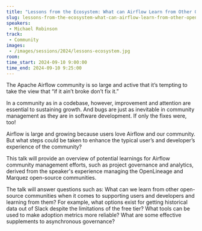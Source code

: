 ```yaml
---
title: "Lessons from the Ecosystem: What can Airflow Learn from Other Open-source Communities?"
slug: lessons-from-the-ecosystem-what-can-airflow-learn-from-other-open-source-communities
speakers:
 - Michael Robinson
track:
 - Community
images:
 - /images/sessions/2024/lessons-ecosystem.jpg 
room: 
time_start: 2024-09-10 9:00:00
time_end: 2024-09-10 9:25:00
---
```


The Apache Airflow community is so large and active that it’s tempting to take the view that “if it ain’t broke don’t fix it.”

In a community as in a codebase, however, improvement and attention are essential to sustaining growth. And bugs are just as inevitable in community management as they are in software development. If only the fixes were, too!

Airflow is large and growing because users love Airflow and our community. But what steps could be taken to enhance the typical user’s and developer’s experience of the community?

This talk will provide an overview of potential learnings for Airflow community management efforts, such as project governance and analytics, derived from the speaker's experience managing the OpenLineage and Marquez open-source communities.

The talk will answer questions such as: What can we learn from other open-source communities when it comes to supporting users and developers and learning from them? For example, what options exist for getting historical data out of Slack despite the limitations of the free tier? What tools can be used to make adoption metrics more reliable? What are some effective supplements to asynchronous governance?